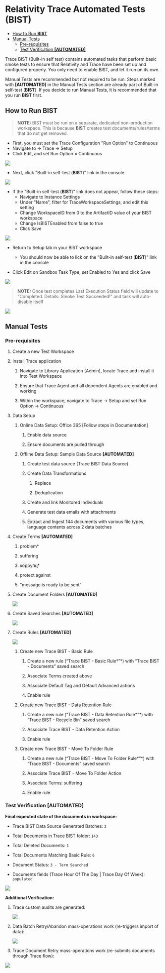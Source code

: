 # Relativity Trace Automated Tests (BIST)

* [How to Run **BIST**](#how-to-run)
* [Manual Tests](#manual-tests)
  + [Pre-requisites](#pre-requisites)
  + [Test Verification **[AUTOMATED]**](#test-verification-automated)

Trace BIST (Built-in self test) contains automated tasks that perform basic smoke tests to ensure that
Relativity and Trace have been set up and configured properly. You only need to enable BIST, and let it 
run on its own.

Manual Tests are recommended but not required to be run. Steps marked with
**[AUTOMATED]** in the Manual Tests section are already part of Built-in self-test (**BIST**). If you decide
to run Manual Tests, it is recommended that you run **BIST** first.


## How to Run **BIST**

> **NOTE:** BIST must be run on a separate, dedicated non-production workspace. This is because **BIST** creates test documents/rules/terms that do not get removed.

-   First, you must set the Trace Configuration "Run Option" to Continuous
-   Navigate to -\> Trace -\> Setup
-   Click Edit, and set Run Option = Continuous

![](media/BIST_RunOptionContinuous.png)

-   Next, click "Built-in self-test (**BIST**)" link in the console

![](media/de731dd917844e3c4429763b8f7b6624.png)

-   If the "Built-in self-test (**BIST**)" link does not appear, follow these steps:
      - Navigate to Instance Settings
      - Under "Name", filter for TraceWorkspaceSettings, and edit this setting
      - Change WorkspaceID from 0 to the ArtifactID value of your BIST workspace
      - Change IsBISTEnabled from false to true
      - Click Save

![](media/BIST_TraceWorkspaceSettings.png)

-    Return to Setup tab in your BIST workspace
      - You should now be able to lick on the "Built-in self-test (**BIST**)" link in the console

-   Click Edit on Sandbox Task Type, set Enabled to Yes and click Save

![](media/bff924ad11b5aea52e5ef3da32250f08.png)

> **NOTE:** Once test completes Last Execution Status field will update to "Completed. Details: Smoke Test Succeeded!" and task will auto-disable itself

![](media/3365ee39624ff425c6b6d0c74ddf92c9.png)

## Manual Tests

### Pre-requisites

1.  Create a new Test Workspace

2.  Install Trace application

    1.  Navigate to Library Application (Admin), locate Trace and install it
        into Test Workspace

    2.  Ensure that Trace Agent and all dependent Agents are enabled and working 

    3.  Within the workspace, navigate to Trace → Setup and set Run Option →
        Continuous

3.  Data Setup

    1.  Online Data Setup: Office 365 [Follow steps in Documentation]

        1.  Enable data source

        2.  Ensure documents are pulled through

    2.  Offline Data Setup: Sample Data Source **[AUTOMATED]**

        1.  Create test data source (Trace BIST Data Source)

        2.  Create Data Transformations

            1.  Replace

            2.  Deduplication

        3.  Create and link Monitored Individuals

        4.  Generate test data emails with attachments

        5.  Extract and Ingest 144 documents with various file types, language
            contents across 2 data batches

4.  Create Terms **[AUTOMATED]**

    1.  problem\*

    2.  suffering

    3.  коррупц\*

    4.  protect against

    5.  "message is ready to be sent"

5.  Create Document Folders **[AUTOMATED]**

    ![](media/ec3755ab72fd53aa637090fcf7d6787a.png)

6.  Create Saved Searches **[AUTOMATED]**

    ![](media/6d0cd301b1ccf52ca71ced8b85e611b8.png)

7.  Create Rules **[AUTOMATED]**

    ![](media/408104f8f017cda4fa136c47acfe8038.png)

    1.  Create new Trace BIST - Basic Rule

        1.  Create a new rule (“Trace BIST - Basic Rule*”*) with “Trace BIST -
            Documents” saved search

        2.  Associate Terms created above

        3.  Associate Default Tag and Default Advanced actions

        4.  Enable rule

    2.  Create new Trace BIST - Data Retention Rule

        1.  Create a new rule (“Trace BIST - Data Retention Rule*”*) with “Trace
            BIST - Recycle Bin” saved search

        2.  Associate Trace BIST - Data Retention Action

        3.  Enable rule

    3.  Create new Trace BIST - Move To Folder Rule

        1.  Create a new rule (“Trace BIST - Move To Folder Rule*”*) with “Trace
            BIST - Documents” saved search

        2.  Associate Trace BIST - Move To Folder Action

        3.  Associate Terms: suffering

        4.  Enable rule

### Test Verification **[AUTOMATED]**

**Final expected state of the documents in workspace:**

- Trace BIST Data Source Generated Batches: `2`

- Total Documents in Trace BIST folder: `143`

- Total Deleted Documents: `1`

- Total Documents Matching Basic Rule: `6`

- Document Status: `3 - Term Searched`

- Documents fields (Trace Hour Of The Day \| Trace Day Of Week): `populated`

![](media/a81e3661b864ceccb66f8842afdca832.png)

**Additional Verification:**

1.  Trace custom audits are generated:

    ![](media/c0ba0573820c03995397d872facb2bb7.png)

2.  Data Batch Retry/Abandon mass-operations work (re-triggers import of data):

    ![](media/df8d7d265f3eb5ff3cc04bd60c5e4369.png)

3.  Trace Document Retry mass-operations work (re-submits documents through
    Trace flow):

![](media/c618f2acac67b761cec5c75a03932eec.png)
